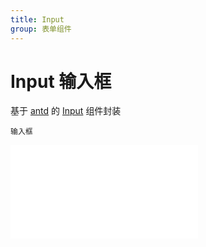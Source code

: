 ```yaml
---
title: Input
group: 表单组件
---
```


# Input 输入框

基于 <a href="https://ant-design.antgroup.com/index-cn" target="_blank">antd</a> 的 <a href="https://ant-design.antgroup.com/components/input-cn" target="_blank">Input</a> 组件封装

<code src='./Input/index.tsx'>输入框</code>

<embed src="../guide.md#L16-L21"></embed>
